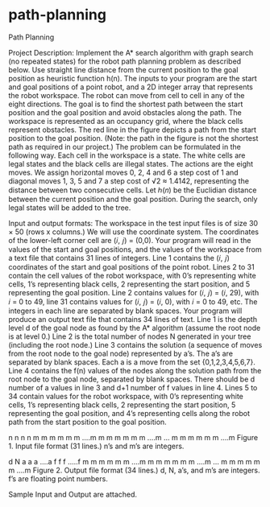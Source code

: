 # path-planning
Path Planning

Project Description: Implement the A* search algorithm with graph search (no repeated states)
for the robot path planning problem as described below. Use straight line distance from the current
position to the goal position as heuristic function h(n). The inputs to your program are the start and
goal positions of a point robot, and a 2D integer array that represents the robot workspace. The
robot can move from cell to cell in any of the eight directions. The goal is to find
the shortest path between the start position and the goal position and avoid obstacles along the path.
The workspace is represented as an occupancy grid, where the black cells
represent obstacles. The red line in the figure depicts a path from the start position to the goal
position. (Note: the path in the figure is not the shortest path as required in our project.)
The problem can be formulated in the following way. Each cell in the workspace is a state. The
white cells are legal states and the black cells are illegal states. The actions are the eight moves. We assign horizontal moves 0, 2, 4 and 6 a step cost of 1 and diagonal moves
1, 3, 5 and 7 a step cost of √2 ≈ 1.4142, representing the distance between two consecutive cells.
Let ℎ(𝑛) be the Euclidian distance between the current position and the goal position. During the
search, only legal states will be added to the tree.

Input and output formats: The workspace in the test input files is of size 30 × 50 (rows x
columns.) We will use the coordinate system. The coordinates of the
lower-left corner cell are (𝑖, 𝑗) = (0,0). Your program will read in the values of the start and goal
positions, and the values of the workspace from a text file that contains 31 lines of integers. Line 1 contains the (𝑖, 𝑗) coordinates of the start and goal positions of the
point robot. Lines 2 to 31 contain the cell values of the robot workspace, with 0’s representing
white cells, 1’s representing black cells, 2 representing the start position, and 5 representing the
goal position. Line 2 contains values for (𝑖, 𝑗) = (𝑖, 29), with 𝑖 = 0 to 49, line 31 contains values
for (𝑖, 𝑗) = (𝑖, 0), with 𝑖 = 0 to 49, etc. The integers in each line are separated by blank spaces.
Your program will produce an output text file that contains 34 lines of text. Line 1 is the depth level d of the goal node as found by the A* algorithm (assume the root
node is at level 0.) Line 2 is the total number of nodes N generated in your tree (including the root
node.) Line 3 contains the solution (a sequence of moves from the root node to the goal node)
represented by a’s. The a’s are separated by blank spaces. Each a is a move from the set
{0,1,2,3,4,5,6,7}. Line 4 contains the f(n) values of the nodes along the solution path from the root
node to the goal node, separated by blank spaces. There should be d number of a values in line 3
and d+1 number of f values in line 4. Lines 5 to 34 contain values for the robot workspace, with 0’s
representing white cells, 1’s representing black cells, 2 representing the start position, 5
representing the goal position, and 4’s representing cells along the robot path from the start position
to the goal position.

n n n n
m m m m m m ….m
m m m m m m ….m
…
m m m m m m ….m
Figure 1. Input file format (31 lines.)
n’s and m’s are integers.

d
N
a a a ….a
f f f …..f
m m m m m m ….m
m m m m m m ….m
…
m m m m m m ….m
Figure 2. Output file format (34 lines.) d, N,
a’s, and m’s are integers. f’s are floating
point numbers.


Sample Input and Output are attached.
